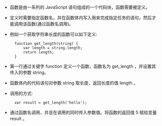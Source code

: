 - 函数是由一系列的 JavaScript 语句组成的一个代码块，函数需要被定义。
- 定义时需要指定函数名，并在函数体内写入用来完成指定任务的语句，然后才能调用该函数(通过函数名调用)。
- 例如一个获取字符串长度的函数可以如下定义:

    	function get_length(string) {
        	var length = string.length;
        	return length;
    	}
- 第一行通过关键字 function 定义一个函数，函数名为 get\_length ，并设置其传入的参数 string。
- 函数体内的代码语句对参数 string 取长度，返回长度的值 length 。
- 调用的方式:

    	var result = get_length('hello');
- 通过函数名调用，并且在调用的同时传入参数值。将函数的返回值 5 赋给变量 result 。
